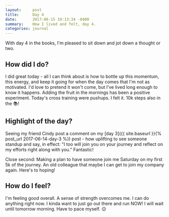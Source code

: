 ```yaml
---
layout:     post
title:      Day 4
date:       2017-06-15 19:13:34 -0400
summary:    How I lived and felt, day 4.
categories: journal
---
```


With day 4 in the books, I'm pleased to sit down and jot down a thought or two.

## How did I do?

I did great today - all I can think about is how to bottle up this momentum, this energy, and keep it going for when the day comes that I'm not as motivated. I'd love to pretend it won't come, but I've lived long enough to know it happens. Adding the fruit in the mornings has been a positive experiment. Today's cross training were pushups. I felt it. 10k steps also in the 📚!

## Highlight of the day?

Seeing my friend Cindy post a comment on my [day 3]({{ site.baseurl }}{% post_url 2017-06-14-day-3 %}) post - how uplifting to see someone standup and say, in effect: "I too will join you on your journey and reflect on my efforts right along with you." Fantastic!

Close second: Making a plan to have someone join me Saturday on my first 5k of the journey. An old colleague that maybe I can get to join my company again. Here's to hoping!

## How do I feel?

I'm feeling good overall. A sense of strength overcomes me. I can do anything right now. I kinda want to just go out there and run NOW! I will wait until tomorrow morning. Have to pace myself. 😉